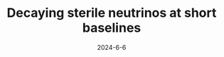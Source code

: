 ---
title: 'Decaying sterile neutrinos at short baselines'
pub_number: 1
authors:  Matheus Hostert,  Kevin J. Kelly,  Tao Zhou
collection: publication
permalink: /publication/2024-6-6-Decayingsterileneutrinosatshortbaselines
date: 2024-6-6
venue:  
paperurl: 'https://arxiv.org/abs/2406.04401'
citation_notitle: 'Matheus Hostert, Kevin J. Kelly, Tao Zhou, preprint, 2024'
citation: 'Decaying sterile neutrinos at short baselines, Matheus Hostert, Kevin J. Kelly, Tao Zhou, preprint, 2024'
eprint: '2406.04401'

---
